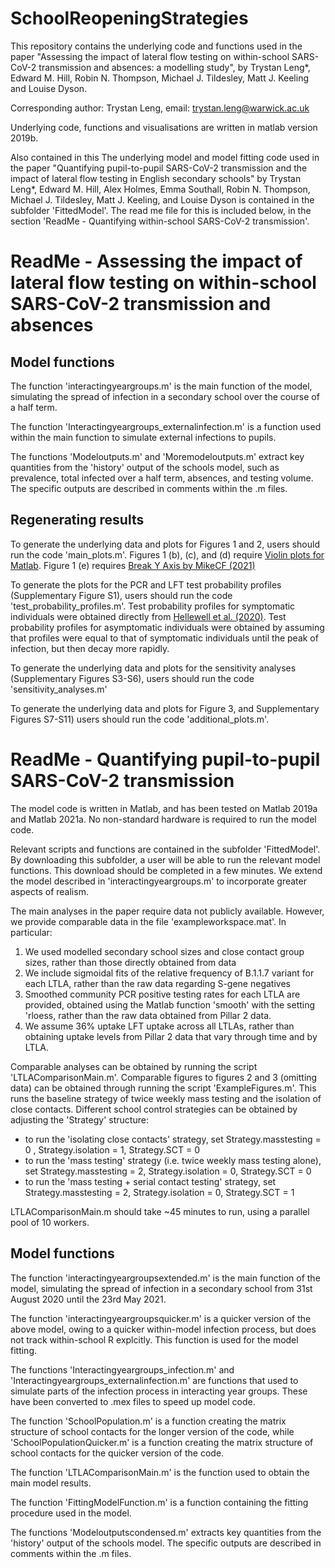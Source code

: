 


# SchoolReopeningStrategies



This repository contains the underlying code and functions used in the paper "Assessing the impact of lateral flow testing on within-school SARS-CoV-2 transmission and absences: a modelling study", by Trystan Leng*, Edward M. Hill, Robin N. Thompson, Michael J. Tildesley, Matt J. Keeling and Louise Dyson.

Corresponding author: Trystan Leng, email: trystan.leng@warwick.ac.uk

Underlying code, functions and visualisations are written in matlab version 2019b.


Also contained in this The underlying model and model fitting code used in the paper "Quantifying pupil-to-pupil SARS-CoV-2 transmission and the impact of lateral flow testing in English secondary schools" by Trystan Leng*, Edward M. Hill, Alex Holmes, Emma Southall, Robin N. Thompson, Michael J. Tildesley, Matt J. Keeling, and Louise Dyson is contained in the subfolder 'FittedModel'. The read me file for this is included below, in the section 'ReadMe - Quantifying within-school SARS-CoV-2 transmission'.

# ReadMe -  Assessing the impact of lateral flow testing on within-school SARS-CoV-2 transmission and absences


## Model functions
The function 'interactingyeargroups.m' is the main function of the model, simulating the spread of infection in a secondary school over the course of a half term. 

The function 'Interactingyeargroups_externalinfection.m' is a function used within the main function to simulate external infections to pupils.

The functions 'Modeloutputs.m' and 'Moremodeloutputs.m' extract key quantities from the 'history' output of the schools model, such as prevalence, total infected over a half term, absences, and testing volume. The specific outputs are described in comments within the .m files.

## Regenerating results
To generate the underlying data and plots for Figures 1 and 2, users should run the code 'main_plots.m'. Figures 1 (b), (c), and (d) require [Violin plots for Matlab](https://github.com/bastibe/Violinplot-Matlab#:~:text=A%20violin%20plot%20is%20an,overlays%20the%20data%20points%20itself.&text=violinplot%20is%20meant%20as%20a,boxplot%20(excluding%20named%20arguments).). Figure 1 (e) requires [Break Y Axis by MikeCF (2021)](https://www.mathworks.com/matlabcentral/fileexchange/45760-break-y-axis)

To generate the plots for the PCR and LFT test probability profiles (Supplementary Figure S1), users should run the code 'test_probability_profiles.m'. Test probability profiles for symptomatic individuals were obtained directly from [Hellewell et al. (2020)](https://cmmid.github.io/topics/covid19/pcr-positivity-over-time.html). Test probability profiles for asymptomatic individuals were obtained by assuming that profiles were equal to that of symptomatic individuals until the peak of infection, but then decay more rapidly. 

To generate the underlying data and plots for the sensitivity analyses (Supplementary Figures S3-S6), users should run the code 'sensitivity_analyses.m'

To generate the underlying data and plots for Figure 3, and Supplementary Figures S7-S11) users should run the code 'additional_plots.m'.

# ReadMe - Quantifying pupil-to-pupil SARS-CoV-2 transmission 

The model code is written in Matlab, and has been tested on Matlab 2019a and Matlab 2021a. No non-standard hardware is required to run the model code. 

Relevant scripts and functions are contained in the subfolder 'FittedModel'. By downloading this subfolder, a user will be able to run the relevant model functions. This download should be completed in a few minutes.  We extend the model described in 'interactingyeargroups.m' to incorporate greater aspects of realism.

The main analyses in the paper require data not publicly available. However, we provide comparable data in the file 'exampleworkspace.mat'. In particular:

1) We used modelled secondary school sizes and close contact group sizes, rather than those directly obtained from data
2) We include sigmoidal fits of the relative frequency of B.1.1.7 variant for each LTLA, rather than the raw data regarding S-gene negatives
3) Smoothed community PCR positive testing rates for each LTLA are provided, obtained using the Matlab function 'smooth' with the setting 'rloess, rather than the raw data obtained from Pillar 2 data.
4) We assume 36% uptake LFT uptake across all LTLAs, rather than obtaining uptake levels from Pillar 2 data that vary through time and by LTLA.

Comparable analyses can be obtained by running the script 'LTLAComparisonMain.m'.  Comparable figures to figures 2 and 3 (omitting data) can be obtained through running the script 'ExampleFigures.m'.  This runs the baseline strategy of twice weekly mass testing and the isolation of close contacts. Different school control strategies can be obtained by adjusting the 'Strategy' structure:

 - to run the 'isolating close contacts' strategy, set Strategy.masstesting = 0 , Strategy.isolation = 1, Strategy.SCT = 0
 - to run the 'mass testing' strategy (i.e. twice weekly mass testing alone), set Strategy.masstesting = 2, Strategy.isolation = 0, Strategy.SCT = 0
 - to run the 'mass testing + serial contact testing' strategy, set Strategy.masstesting = 2, Strategy.isolation = 0, Strategy.SCT = 1

LTLAComparisonMain.m should take ~45 minutes to run, using a parallel pool of 10 workers.

## Model functions
The function 'interactingyeargroupsextended.m' is the main function of the model, simulating the spread of infection in a secondary school from 31st August 2020 until the 23rd May 2021.

The function 'interactingyeargroupsquicker.m' is a quicker version of the above model, owing to a  quicker within-model infection process, but does not track within-school R explcitly. This function is used for the model fitting.

The functions 'Interactingyeargroups_infection.m' and 'Interactingyeargroups_externalinfection.m' are functions that used to simulate parts of the infection process in interacting year groups. These have been converted to .mex files to speed up model code. 

The function 'SchoolPopulation.m' is a function creating the matrix structure of school contacts for the longer version of the code, while 'SchoolPopulationQuicker.m' is a function creating the matrix structure of school contacts for the quicker version of the code.

The function 'LTLAComparisonMain.m' is the function used to obtain the main model results. 

The function 'FittingModelFunction.m' is a function containing the fitting procedure used in the model.

The functions 'Modeloutputscondensed.m' extracts key quantities from the 'history' output of the schools model. The specific outputs are described in comments within the .m files.


